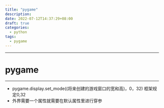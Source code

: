 ```yaml
---
title: "pygame"
description: 
date: 2022-07-12T14:37:29+08:00
draft: true
categories:
  - python
tags:
  - pygame
---
```


---
# pygame
---
<!--more-->
- pygame.display.set_mode((将来创建的游戏窗口的宽和高)，0，32)  框架规定0,32
- 外界需要一个属性就需要在默认属性里进行穿参